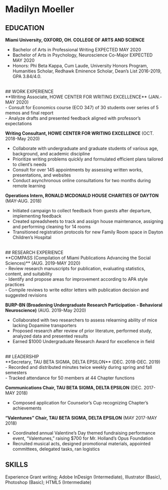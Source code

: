 # Madilyn Moeller
## EDUCATION <br />
**Miami University, OXFORD, OH. COLLEGE OF ARTS AND SCIENCE** <br />
- Bachelor of Arts in Professional Writing EXPECTED MAY 2020 <br />
- Bachelor of Arts in Psychology, Neuroscience Co-Major EXPECTED MAY 2020 <br />
- Honors: Phi Beta Kappa, Cum Laude, University Honors Program, Humanities Scholar, Redhawk Eminence Scholar, Dean’s List 2016-2019, GPA 3.84/4.0. <br />
<br />
## WORK EXPERIENCE <br />
**Writing Associate, HOWE CENTER FOR WRITING EXCELLENCE** (JAN.-MAY 2020) <br />
- Consult for Economics course (ECO 347) of 30 students over series of 5 memos and final report <br />
- Analyze drafts and presented feedback aligned with professor’s expectations <br />

**Writing Consultant, HOWE CENTER FOR WRITING EXCELLENCE** (OCT. 2018-May 2020) <br />
- Collaborate with undergraduate and graduate students of various age, background, and academic discipline <br />
- Prioritize writing problems quickly and formulated efficient plans tailored to client’s needs <br />
- Consult for over 145 appointments by assessing written works, presentations, and websites <br />
- Conduct asynchronous online consultations for two months during remote learning <br />

**Operations Intern, RONALD MCDONALD HOUSE CHARITIES OF DAYTON** (MAY-AUG. 2018) <br />
- Initiated campaign to collect feedback from guests after departure, implementing feedback <br />
- Created spreadsheets to track and assign house maintenance, assigning and performing cleaning for 14 rooms <br />
- Transitioned registration protocols for new Family Room space in Dayton Children’s Hospital <br />
<br />
## RESEARCH EXPERIENCE <br />
**COMPASS (Compilation of Miami Publications Advancing the Social Sciences)** (AUG. 2019-MAY 2020) <br />
- Review research manuscripts for publication, evaluating statistics, content, and suitability <br />
- Identify and propose areas for improvement according to APA style practices <br />
- Compile reviews to write editor letters with publication decision and suggested revisions <br />

**BURP-BN (Broadening Undergraduate Research Participation - Behavioral Neuroscience)** (AUG. 2019-May 2020) <br />
- Collaborated with two researchers to assess relearning ability of mice lacking Dopamine transporters <br />
- Proposed research after review of prior literature, performed study, analyzed data and presented results <br />
- Earned $1000 Undergraduate Research Award for excellence in field <br />
<br />
## LEADERSHIP <br />
**Secretary, TAU BETA SIGMA, DELTA EPSILON** (DEC. 2018-DEC. 2019) <br />
- Recorded and distributed minutes twice weekly during spring and fall semesters <br />
- Tracked attendance for 50 members at 44 Chapter functions <br />

**Communications Chair, TAU BETA SIGMA, DELTA EPSILON** (DEC. 2017-MAY 2018) <br />
- Composed application for Counselor’s Cup recognizing Chapter’s achievements <br />

**“Valentunes” Chair, TAU BETA SIGMA, DELTA EPSILON** (MAY 2017-MAY 2018) <br />
- Coordinated annual Valentine’s Day themed fundraising performance event, “Valentunes,” raising $700 for Mr. Holland’s Opus Foundation <br />
- Recruited musical acts, designed promotional materials, appointed committees, delegated tasks, ran logistics <br />

## SKILLS <br />
Experience Grant writing; Adobe InDesign (Intermediate), Illustrator (Basic), Photoshop (Basic); HTML5 (Intermediate) <br />

